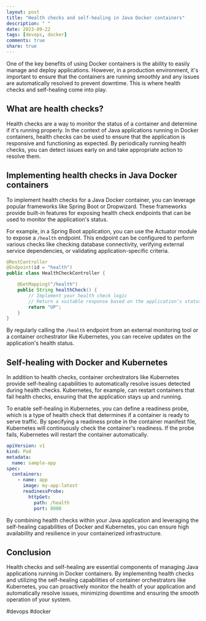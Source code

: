 ```yaml
---
layout: post
title: "Health checks and self-healing in Java Docker containers"
description: " "
date: 2023-09-22
tags: [devops, docker]
comments: true
share: true
---
```


One of the key benefits of using Docker containers is the ability to easily manage and deploy applications. However, in a production environment, it's important to ensure that the containers are running smoothly and any issues are automatically resolved to prevent downtime. This is where health checks and self-healing come into play.

## What are health checks?

Health checks are a way to monitor the status of a container and determine if it's running properly. In the context of Java applications running in Docker containers, health checks can be used to ensure that the application is responsive and functioning as expected. By periodically running health checks, you can detect issues early on and take appropriate action to resolve them.

## Implementing health checks in Java Docker containers

To implement health checks for a Java Docker container, you can leverage popular frameworks like Spring Boot or Dropwizard. These frameworks provide built-in features for exposing health check endpoints that can be used to monitor the application's status.

For example, in a Spring Boot application, you can use the Actuator module to expose a `/health` endpoint. This endpoint can be configured to perform various checks like checking database connectivity, verifying external service dependencies, or validating application-specific criteria.

```java
@RestController
@Endpoint(id = "health")
public class HealthCheckController {

    @GetMapping("/health")
    public String healthCheck() {
        // Implement your health check logic
        // Return a suitable response based on the application's status
        return "UP";
    }
}
```

By regularly calling the `/health` endpoint from an external monitoring tool or a container orchestrator like Kubernetes, you can receive updates on the application's health status.

## Self-healing with Docker and Kubernetes

In addition to health checks, container orchestrators like Kubernetes provide self-healing capabilities to automatically resolve issues detected during health checks. Kubernetes, for example, can restart containers that fail health checks, ensuring that the application stays up and running.

To enable self-healing in Kubernetes, you can define a readiness probe, which is a type of health check that determines if a container is ready to serve traffic. By specifying a readiness probe in the container manifest file, Kubernetes will continuously check the container's readiness. If the probe fails, Kubernetes will restart the container automatically.

```yaml
apiVersion: v1
kind: Pod
metadata:
  name: sample-app
spec:
  containers:
    - name: app
      image: my-app:latest
      readinessProbe:
        httpGet:
          path: /health
          port: 8080
```

By combining health checks within your Java application and leveraging the self-healing capabilities of Docker and Kubernetes, you can ensure high availability and resilience in your containerized infrastructure.

## Conclusion

Health checks and self-healing are essential components of managing Java applications running in Docker containers. By implementing health checks and utilizing the self-healing capabilities of container orchestrators like Kubernetes, you can proactively monitor the health of your application and automatically resolve issues, minimizing downtime and ensuring the smooth operation of your system.

#devops #docker